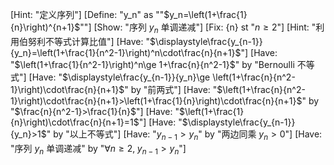 [Hint: "定义序列"]
[Define: "y_n" as ""$y_n=\left(1+\frac{1}{n}\right)^{n+1}$""]
[Show: "序列 $y_n$ 单调递减"]
[Fix: {n} st "$n\ge 2$"]
[Hint: "利用伯努利不等式计算比值"]
[Have: "$\displaystyle\frac{y_{n-1}}{y_n}=\left(1+\frac{1}{n^2-1}\right)^n\cdot\frac{n}{n+1}$"]
[Have: "$\left(1+\frac{1}{n^2-1}\right)^n\ge 1+\frac{n}{n^2-1}$" by "Bernoulli 不等式"]
[Have: "$\displaystyle\frac{y_{n-1}}{y_n}\ge \left(1+\frac{n}{n^2-1}\right)\cdot\frac{n}{n+1}$" by "前两式"]
[Have: "$\left(1+\frac{n}{n^2-1}\right)\cdot\frac{n}{n+1}>\left(1+\frac{1}{n}\right)\cdot\frac{n}{n+1}$" by "$\frac{n}{n^2-1}>\frac{1}{n}$"]
[Have: "$\left(1+\frac{1}{n}\right)\cdot\frac{n}{n+1}=1$"]
[Have: "$\displaystyle\frac{y_{n-1}}{y_n}>1$" by "以上不等式"]
[Have: "$y_{n-1}>y_n$" by "两边同乘 $y_n>0$"]
[Have: "序列 $y_n$ 单调递减" by "$\forall n\ge 2,\;y_{n-1}>y_n$"]